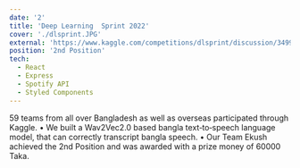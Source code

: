 ```yaml
---
date: '2'
title: 'Deep Learning  Sprint 2022'
cover: './dlsprint.JPG'
external: 'https://www.kaggle.com/competitions/dlsprint/discussion/349991'
position: '2nd Position'
tech:
  - React
  - Express
  - Spotify API
  - Styled Components
---
```


59 teams from all over Bangladesh as well as overseas participated through Kaggle.
• We built a Wav2Vec2.0 based bangla text‑to‑speech language model, that can correctly transcript bangla speech.
• Our Team Ekush achieved the 2nd Position and was awarded with a prize money of 60000 Taka.
